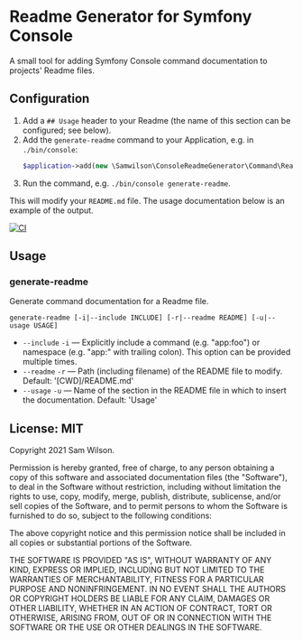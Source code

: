Readme Generator for Symfony Console
====================================

A small tool for adding Symfony Console command documentation
to projects' Readme files.

## Configuration

1. Add a `## Usage` header to your Readme (the name of this section can be configured; see below).
2. Add the `generate-readme` command to your Application,
   e.g. in `./bin/console`:
   ```php
   $application->add(new \Samwilson\ConsoleReadmeGenerator\Command\ReadmeGenCommand());
   ```
3. Run the command, e.g. `./bin/console generate-readme`.

This will modify your `README.md` file.
The usage documentation below is an example of the output.

[![CI](https://github.com/samwilson/console-readme-generator/actions/workflows/ci.yml/badge.svg)](https://github.com/samwilson/console-readme-generator/actions/workflows/ci.yml)

## Usage

### generate-readme

Generate command documentation for a Readme file.


```console
generate-readme [-i|--include INCLUDE] [-r|--readme README] [-u|--usage USAGE]
```

* `--include` `-i` — Explicitly include a command (e.g. "app:foo") or namespace (e.g. "app:" with trailing colon).
  This option can be provided multiple times.
* `--readme` `-r` — Path (including filename) of the README file to modify.
  Default: '[CWD]/README.md'
* `--usage` `-u` — Name of the section in the README file in which to insert the documentation.
  Default: 'Usage'

## License: MIT

Copyright 2021 Sam Wilson.

Permission is hereby granted, free of charge, to any person obtaining a copy of this software
and associated documentation files (the "Software"), to deal in the Software without
restriction, including without limitation the rights to use, copy, modify, merge, publish,
distribute, sublicense, and/or sell copies of the Software, and to permit persons to whom the
Software is furnished to do so, subject to the following conditions:

The above copyright notice and this permission notice shall be included in all copies or
substantial portions of the Software.

THE SOFTWARE IS PROVIDED "AS IS", WITHOUT WARRANTY OF ANY KIND, EXPRESS OR IMPLIED, INCLUDING
BUT NOT LIMITED TO THE WARRANTIES OF MERCHANTABILITY, FITNESS FOR A PARTICULAR PURPOSE AND
NONINFRINGEMENT. IN NO EVENT SHALL THE AUTHORS OR COPYRIGHT HOLDERS BE LIABLE FOR ANY CLAIM,
DAMAGES OR OTHER LIABILITY, WHETHER IN AN ACTION OF CONTRACT, TORT OR OTHERWISE, ARISING FROM,
OUT OF OR IN CONNECTION WITH THE SOFTWARE OR THE USE OR OTHER DEALINGS IN THE SOFTWARE.
